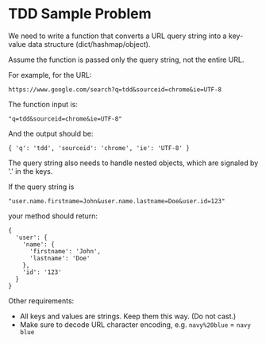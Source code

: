 # TDD Sample Problem

We need to write a function that converts a URL query string into a key-value 
data structure (dict/hashmap/object).

Assume the function is passed only the query string, not the entire URL.

For example, for the URL:
```
https://www.google.com/search?q=tdd&sourceid=chrome&ie=UTF-8
```

The function input is:
```
"q=tdd&sourceid=chrome&ie=UTF-8"
```

And the output should be:
```
{ 'q': 'tdd', 'sourceid': 'chrome', 'ie': 'UTF-8' }
```

The query string also needs to handle nested objects, which are signaled by
'.' in the keys. 


If the query string is
```
"user.name.firstname=John&user.name.lastname=Doe&user.id=123"
```

your method should return:

```
{
  'user': {
    'name': {
      'firstname': 'John',
      'lastname': 'Doe'
    },
    'id': '123'
  }
}
```

Other requirements:
- All keys and values are strings. Keep them this way. (Do not cast.)
- Make sure to decode URL character encoding, e.g. `navy%20blue` = `navy blue`

